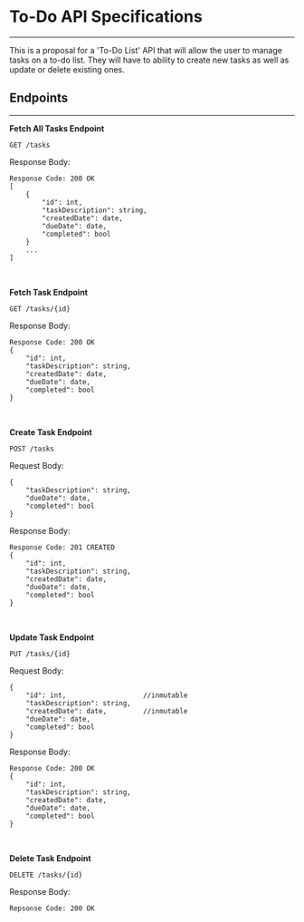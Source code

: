 # To-Do API Specifications
---
This is a proposal for a 'To-Do List' API that will allow the user to manage tasks on a to-do list. They will have to ability to create new tasks as well as update or delete existing ones. 
## Endpoints
---
**Fetch All Tasks Endpoint**

`GET /tasks`

Response Body:

```
Response Code: 200 OK
[
    {
        "id": int,
        "taskDescription": string,
        "createdDate": date,
        "dueDate": date,
        "completed": bool
    }
    ...
]
```
<br>


**Fetch Task Endpoint**

`GET /tasks/{id}`

Response Body:
```
Response Code: 200 OK
{
    "id": int,
    "taskDescription": string,
    "createdDate": date,
    "dueDate": date,
    "completed": bool
}
```
<br>

**Create Task Endpoint**

`POST /tasks`

Request Body:
```
{
    "taskDescription": string,
    "dueDate": date,
    "completed": bool
}
```

Response Body:
```
Response Code: 201 CREATED
{
    "id": int,
    "taskDescription": string,
    "createdDate": date,
    "dueDate": date,
    "completed": bool
}
```
<br>

**Update Task Endpoint**

`PUT /tasks/{id}`

Request Body: 
```
{
    "id": int,                   //inmutable
    "taskDescription": string,
    "createdDate": date,         //inmutable
    "dueDate": date,
    "completed": bool
}
```

Response Body:
```
Response Code: 200 OK
{
    "id": int,
    "taskDescription": string,
    "createdDate": date,
    "dueDate": date,
    "completed": bool
}
```
<br>

**Delete Task Endpoint**

`DELETE /tasks/{id}`

Response Body:
```
Repsonse Code: 200 OK
```